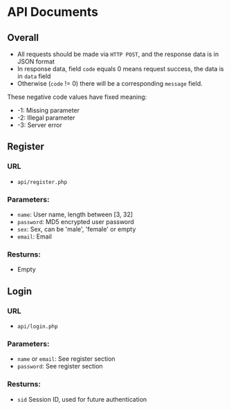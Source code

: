 # API Documents

## Overall

* All requests should be made via `HTTP POST`, and the response data is in JSON format
* In response data, field `code` equals 0 means request success, the data is in `data` field
* Otherwise (`code` != 0) there will be a corresponding `message` field.

These negative code values have fixed meaning:

* -1: Missing parameter
* -2: Illegal parameter
* -3: Server error

## Register

### URL

* `api/register.php`

### Parameters:

* `name`: User name, length between [3, 32]
* `password`: MD5 encrypted user password
* `sex`: Sex, can be 'male', 'female' or empty
* `email`: Email

### Resturns:

* Empty

## Login

### URL

* `api/login.php`

### Parameters:

* `name` or `email`: See register section
* `password`: See register section

### Resturns:

* `sid` Session ID, used for future authentication
